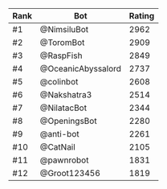 Rank|Bot|Rating
---|---|---
#1|@NimsiluBot|2962
#2|@ToromBot|2909
#3|@RaspFish|2849
#4|@OceanicAbyssalord|2737
#5|@colinbot|2608
#6|@Nakshatra3|2514
#7|@NilatacBot|2344
#8|@OpeningsBot|2280
#9|@anti-bot|2261
#10|@CatNail|2105
#11|@pawnrobot|1831
#12|@Groot123456|1819

